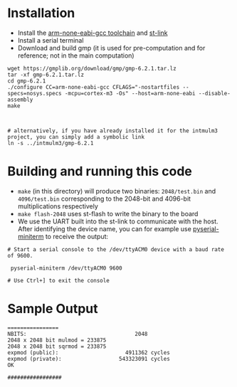
# Installation
- Install the [arm-none-eabi-gcc toolchain](https://developer.arm.com/Tools%20and%20Software/GNU%20Toolchain) and [st-link](https://github.com/stlink-org/stlink)
- Install a serial terminal
- Download and build gmp (it is used for pre-computation and for reference; not in the main computation)
```
wget https://gmplib.org/download/gmp/gmp-6.2.1.tar.lz
tar -xf gmp-6.2.1.tar.lz
cd gmp-6.2.1
./configure CC=arm-none-eabi-gcc CFLAGS="-nostartfiles --specs=nosys.specs -mcpu=cortex-m3 -Os" --host=arm-none-eabi --disable-assembly
make



# alternatively, if you have already installed it for the intmulm3 project, you can simply add a symbolic link
ln -s ../intmulm3/gmp-6.2.1
```


# Building and running this code

- `make` (in this directory) will produce two binaries: `2048/test.bin` and `4096/test.bin` corresponding to the 2048-bit and 4096-bit multiplications respectively
- `make flash-2048` uses st-flash to write the binary to the board
- We use the UART built into the st-link to communicate with the host. After identifying the device name, you can for example use [pyserial-miniterm](https://pyserial.readthedocs.io/en/latest/) to receive
the output:
```
# Start a serial console to the /dev/ttyACM0 device with a baud rate of 9600.

 pyserial-miniterm /dev/ttyACM0 9600

# Use Ctrl+] to exit the console
```

# Sample Output
```
================
NBITS:                                  2048
2048 x 2048 bit mulmod = 233875
2048 x 2048 bit sqrmod = 233875
expmod (public):                     4911362 cycles
expmod (private):                  543323091 cycles
OK

#################
```